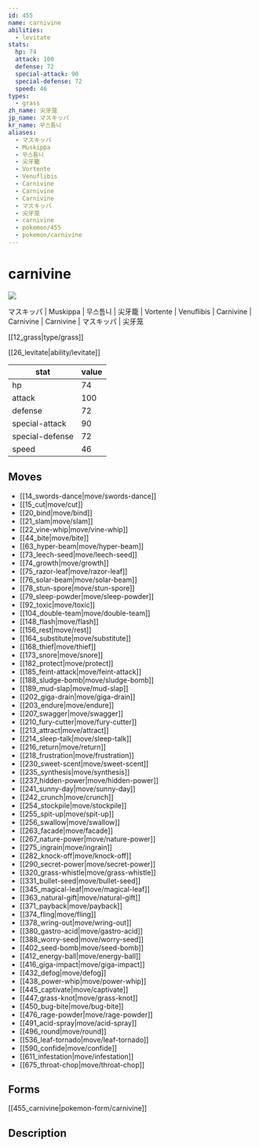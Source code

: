 ```yaml
---
id: 455
name: carnivine
abilities:
  - levitate
stats:
  hp: 74
  attack: 100
  defense: 72
  special-attack: 90
  special-defense: 72
  speed: 46
types:
  - grass
zh_name: 尖牙笼
jp_name: マスキッパ
kr_name: 무스틈니
aliases:
  - マスキッパ
  - Muskippa
  - 무스틈니
  - 尖牙籠
  - Vortente
  - Venuflibis
  - Carnivine
  - Carnivine
  - Carnivine
  - マスキッパ
  - 尖牙笼
  - carnivine
  - pokemon/455
  - pokemon/carnivine
---
```

# carnivine

![](https://raw.githubusercontent.com/PokeAPI/sprites/master/sprites/pokemon/455.png)

マスキッパ | Muskippa | 무스틈니 | 尖牙籠 | Vortente | Venuflibis | Carnivine | Carnivine | Carnivine | マスキッパ | 尖牙笼

[[12_grass|type/grass]]

[[26_levitate|ability/levitate]]

|stat|value|
|---|---|
|hp|74|
|attack|100|
|defense|72|
|special-attack|90|
|special-defense|72|
|speed|46|


## Moves

- [[14_swords-dance|move/swords-dance]]
- [[15_cut|move/cut]]
- [[20_bind|move/bind]]
- [[21_slam|move/slam]]
- [[22_vine-whip|move/vine-whip]]
- [[44_bite|move/bite]]
- [[63_hyper-beam|move/hyper-beam]]
- [[73_leech-seed|move/leech-seed]]
- [[74_growth|move/growth]]
- [[75_razor-leaf|move/razor-leaf]]
- [[76_solar-beam|move/solar-beam]]
- [[78_stun-spore|move/stun-spore]]
- [[79_sleep-powder|move/sleep-powder]]
- [[92_toxic|move/toxic]]
- [[104_double-team|move/double-team]]
- [[148_flash|move/flash]]
- [[156_rest|move/rest]]
- [[164_substitute|move/substitute]]
- [[168_thief|move/thief]]
- [[173_snore|move/snore]]
- [[182_protect|move/protect]]
- [[185_feint-attack|move/feint-attack]]
- [[188_sludge-bomb|move/sludge-bomb]]
- [[189_mud-slap|move/mud-slap]]
- [[202_giga-drain|move/giga-drain]]
- [[203_endure|move/endure]]
- [[207_swagger|move/swagger]]
- [[210_fury-cutter|move/fury-cutter]]
- [[213_attract|move/attract]]
- [[214_sleep-talk|move/sleep-talk]]
- [[216_return|move/return]]
- [[218_frustration|move/frustration]]
- [[230_sweet-scent|move/sweet-scent]]
- [[235_synthesis|move/synthesis]]
- [[237_hidden-power|move/hidden-power]]
- [[241_sunny-day|move/sunny-day]]
- [[242_crunch|move/crunch]]
- [[254_stockpile|move/stockpile]]
- [[255_spit-up|move/spit-up]]
- [[256_swallow|move/swallow]]
- [[263_facade|move/facade]]
- [[267_nature-power|move/nature-power]]
- [[275_ingrain|move/ingrain]]
- [[282_knock-off|move/knock-off]]
- [[290_secret-power|move/secret-power]]
- [[320_grass-whistle|move/grass-whistle]]
- [[331_bullet-seed|move/bullet-seed]]
- [[345_magical-leaf|move/magical-leaf]]
- [[363_natural-gift|move/natural-gift]]
- [[371_payback|move/payback]]
- [[374_fling|move/fling]]
- [[378_wring-out|move/wring-out]]
- [[380_gastro-acid|move/gastro-acid]]
- [[388_worry-seed|move/worry-seed]]
- [[402_seed-bomb|move/seed-bomb]]
- [[412_energy-ball|move/energy-ball]]
- [[416_giga-impact|move/giga-impact]]
- [[432_defog|move/defog]]
- [[438_power-whip|move/power-whip]]
- [[445_captivate|move/captivate]]
- [[447_grass-knot|move/grass-knot]]
- [[450_bug-bite|move/bug-bite]]
- [[476_rage-powder|move/rage-powder]]
- [[491_acid-spray|move/acid-spray]]
- [[496_round|move/round]]
- [[536_leaf-tornado|move/leaf-tornado]]
- [[590_confide|move/confide]]
- [[611_infestation|move/infestation]]
- [[675_throat-chop|move/throat-chop]]

## Forms



[[455_carnivine|pokemon-form/carnivine]]

## Description



